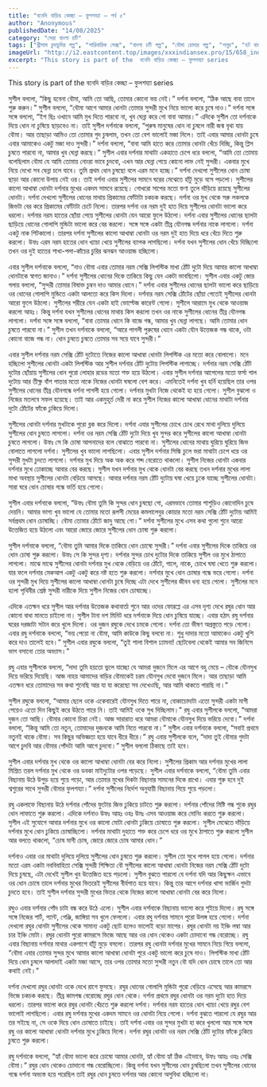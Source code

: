 ```yaml
---
title: "বনেদি বাড়ির কেচ্ছা – ফুলশয্যা – পর্ব ৫"
author: "Anonymous"
publishedDate: "14/08/2025"
category: "সেরা বাংলা চটি"
tags: ["থ্রীসাম চুদাচুদির গল্প", "পারিবারিক সেক্স", "বাংলা চটি গল্প", "বৌমা চোদার গল্প", "শশুর", "হট বাংলা চটি"]
imageUrl: "http://i2.eastcontent.top/images/xxxindiansex.pro/15/658_indian.jpg"
excerpt: "This story is part of the  বনেদি বাড়ির কেচ্ছা – ফুলশয্যা series             সুশীল বললো, “কিছু হবেনা বৌমা, আমি তো আছি, তোমার কোনো ভয় নেই।” দর্শনা বললো, “ঠিক আছে বাবা তালে শুরু করুন।” সুশীল বললো, “বৌমা..."
---
```


This story is part of the 
বনেদি বাড়ির কেচ্ছা – ফুলশয্যা series












সুশীল বললো, “কিছু হবেনা বৌমা, আমি তো আছি, তোমার কোনো ভয় নেই।” দর্শনা বললো, “ঠিক আছে বাবা তালে শুরু করুন।” সুশীল বললো, “বৌমা আগে আমার ধোনটা তোমার সুন্দরী মুখে নিয়ে ভালো করে চুষে দাও।” দর্শনা সঙ্গে সঙ্গে বললো, “ইশ ছিঃ ওখানে আমি মুখ দিতে পারবো না, খুব ঘেন্না করে গো বাবা আমার।” এদিকে সুশীল তো দর্শনাকে দিয়ে ধোন না চুষিয়ে ছাড়বেও না। তাই সুশীল দর্শনাকে বললো, “পুরুষ মানুষের ধোন না চুষলে নারী জন্ম বৃথা যায় বৌমা। আর তাছাড়া আমিও তো তোমার গুদ চুষলাম, তখন তো বেশ ভালোই মজা নিলে। তাই এবার আমার ধোনটা চুষে এবার আমাকেও একটু মজা দাও সুন্দরী।” দর্শনা বললো, “বাবা আমি হাতে করে তোমার ধোনটা খেঁচে দিচ্ছি, কিন্তু প্লিস চুষতে পারবো না, আমার খুব ঘেন্না করছে।” সুশীল এবার দর্শনার মাথাটা একহাতে চেপে ধরে বললো, “আমি তো তোমায় বলেছিলাম বৌমা যে আমি তোমায় নোংরা ভাবে চুদবো, এখন আর ঘেন্না পেয়ে কোনো লাভ নেই সুন্দরী। একবার মুখে নিয়ে দেখো সব ঘেন্না চলে যাবে। তুমি প্রথম ধোন চুষছো বলে এরম মনে হচ্ছে।” দর্শনা দেখলো সুশীলের ধোন চোষা ছাড়া আর কোনো উপায় নেই ওর। তাই দর্শনা এবার সুশীলের সামনে ঘরের মেঝেতে হাঁটু মুড়ে বসে পড়লো। সুশীলের কালো আখাম্বা ধোনটা দর্শনার মুখের একদম সামনে রয়েছে। গোখরো সাপের মতো ফণা তুলে দাঁড়িয়ে রয়েছে সুশীলের ধোনটা। দর্শনা দেখলো সুশীলের ধোনের মাথায় প্রিকামের ফোঁটাটা চকচক করছে। দর্শনা ওর মুখ থেকে সরু লকলকে জিভটা বের করে প্রিকামের ফোঁটাটা চেটে নিলো। তারপর দর্শনা ওর নরম দুই হাত দিয়ে সুশীলের ধোনটা ভালো করে ধরলো। দর্শনার নরম হাতের ছোঁয়া পেয়ে সুশীলের ধোনটা যেন আরো ফুলে উঠলো। দর্শনা এবার সুশীলের ধোনের ছালটা ছাড়িয়ে ধোনের গোলাপি মুন্ডিটা ভালো করে বের করলো। সঙ্গে সঙ্গে একটা তীব্র যৌনগন্ধ দর্শনার নাকে লাগলো। দর্শনা একটু নাক শিটকালো। তারপর দর্শনা সুশীলের কালো আখাম্বা ধোনটা ওর নরম দুই হাত দিয়ে ধরে খেঁচে দিতে শুরু করলো। উফঃ এরম নরম হাতের ধোন খ্যাচা খেয়ে সুশীলের ব্যাপক লাগছিলো। দর্শনা যখন সুশীলের ধোন খেঁচে দিচ্ছিলো তখন ওর দুই হাতের শাখা-পলা-কাঁচের চুরির ঝনঝন আওয়াজ হচ্ছিলো।


এবার সুশীল দর্শনাকে বললো, “নাও বৌমা এবার তোমার নরম সেক্সি লিপস্টিক মাখা ঠোঁট দুটো দিয়ে আমার কালো আখাম্বা ধোনটাকে স্বাগত জানাও।” দর্শনা সুশীলের ধোনের দিকে তাকিয়ে কিছু যেন একটা ভাবছিলো। সুশীল এবার একটু জোর গলায় বললো, “সুন্দরী তোমার বিষাক্ত চুম্বন দাও আমার ধোনে।” দর্শনা এবার সুশীলের ধোনের ছালটা ভালো করে ছাড়িয়ে ওর ধোনের গোলাপি মুন্ডিতে একটা আলতো করে কিস দিলো। দর্শনার নরম সেক্সি ঠোঁটের ছোঁয়া পেতেই সুশীলের ধোনটা আরো ফুলে উঠলো। সুশীলের শরীরে যেন একটা হাই ভোল্টেজ কারেন্ট গেলো। সুশীলে আরামে মুখ থেকে আওয়াজ করলো আহঃ। কিন্তু দর্শনা যখন সুশীলের ধোনের মাথায় কিস করলো তখন ওর নাকে সুশীলের ধোনের তীব্র যৌনগন্ধ লাগলো। দর্শনা সঙ্গে সঙ্গে বললো, “বাবা তোমার ধোনে কি বাজে গন্ধ, আমার খুব ঘেন্না লাগছে। আমি তোমার ধোন চুষতে পারবো না।” সুশীল তখন দর্শনাকে বললো, “আরে পাগলী পুরুষের ধোনে একটা যৌন উত্তেজক গন্ধ থাকে, ওটা কোনো বাজে গন্ধ না। ধোন চুষতে চুষতে তোমার সব সয়ে যাবে সুন্দরী।”


এবার সুশীল দর্শনার নরম সেক্সি ঠোঁট দুটোতে নিজের কালো আখাম্বা ধোনটা লিপস্টিক এর মতো করে বোলালো। মনে হচ্ছিলো সুশীলের ধোনটা একটা লিপস্টিক আর সুশীল দর্শনার ঠোঁট দুটোয় লিপস্টিক লাগাচ্ছে। দর্শনার নরম সেক্সি ঠোঁট দুটোর ছোঁয়ায় সুশীলের ধোন পুরো লোহার রডের মতো শক্ত হয়ে উঠলো। এবার সুশীল দর্শনার আপেলের মতো ফর্সা গাল দুটোয় আর তীক্ষ্ণ বাঁশ পাতার মতো নাকে নিজের ধোনটা ঘষলো বেশ করে। এমনিতেই দর্শনা খুব হর্নি হয়েছিল তার ওপর সুশীলের ধোনের তীব্র যৌনগন্ধে দর্শনা পাগলী হয়ে গেলো। দর্শনার মুখটা নিজে থেকেই হা হয়ে গেলো। সুশীল বুঝলো ও নিজের মতলবে সফল হয়েছে। তাই আর একমুহূর্ত দেরী না করে সুশীল নিজের কালো আখাম্বা ধোনের মাথাটা দর্শনার দুটো ঠোঁটের ফাঁকে ঢুকিয়ে দিলো।


সুশীলের ধোনটা দর্শনার মুখটাকে পুরো ব্লক করে দিলো। দর্শনা এবার সুশীলের চোখে চোখ রেখে মাথা দুলিয়ে দুলিয়ে সুশীলের ধোন চুষতে লাগলো। দর্শনা ওর নরম সেক্সি ঠোঁট দুটো দিয়ে খুব সুন্দর করে সুশীলের কালো আখাম্বা ধোনটা চুষতে লাগলো। উফঃ সে কি চোষা আপনাদের বলে বোঝাতে পারবো না। সুশীলের ধোনের মাথায় ঘুরিয়ে ঘুরিয়ে জিভ বোলাতে লাগলো দর্শনা। সুশীলের খুব ভালো লাগছিলো। এবার সুশীল দর্শনার সিল্কি চুলে ভরা মাথাটা চেপে ধরে ওর সুন্দরী মুখটা চুদতে লাগলো। দর্শনার মুখ দিয়ে অক অক করে শব্দ বেরোতে থাকলো। সুশীল নিজের ধোনটা একবার দর্শনার মুখে ঢোকাচ্ছে আবার বের করছে। সুশীল যখন দর্শনার মুখ থেকে ধোনটা বের করছে তখন দর্শনার মুখের লালা মাখা অবস্থায় সুশীলের ধোনটা বেড়িয়ে আসছে। আবার দর্শনার নরম ঠোঁট দুটোয় ঘষা খেয়ে ঢুকে যাচ্ছে সুশীলের ধোনটা। সারা ঘরে ধোন চোষার গন্ধে ভর্তি হয়ে গেলো।


সুশীল এবার দর্শনাকে বললো, “উফঃ বৌমা তুমি কি সুন্দর ধোন চুষছো গো, এরমভাবে তোমার শাশুড়িও কোনোদিন চুষে দেয়নি। আমার ভাগ্য খুব ভালো যে তোমার মতো রূপসী মেয়ের কমলালেবুর কোয়ার মতো নরম সেক্সি ঠোঁট দুটোয় আমিই সর্বপ্রথম ধোন চোষাচ্ছি। বৌমা তোমার ঠোঁটে জাদু আছে গো।” দর্শনা সুশীলের মুখে এসব কথা গুলো শুনে আরো উত্তেজিত হয়ে উঠলো এবং আরো জোরে জোরে সুশীলের ধোন চোষা শুরু করলো।


সুশীল দর্শনাকে বললো, “বৌমা তুমি আমার দিকে তাকিয়ে ধোন চোষো সুন্দরী।” দর্শনা এবার সুশীলের দিকে তাকিয়ে ওর ধোন চোষা শুরু করলো। উফঃ সে কি সুন্দর দৃশ্য। দর্শনার সুন্দর চোখ দুটোর দিকে তাকিয়ে সুশীল ওর মুখে ঠাপাতে লাগলো। মাঝে মাঝে সুশীলের ধোনটা দর্শনার মুখ থেকে বেড়িয়ে ওর ঠোঁটে, গালে, নাকে, চোখে ঘষা খেতে শুরু করলো। যার ফলে দর্শনার মেকআপ একটু একটু করে নষ্ট হতে শুরু করলো। দর্শনার মুখে ধোন চোষার গন্ধে ভরে গেলো। দর্শনা ওর সুন্দরী মুখ দিয়ে সুশীলের কালো আখাম্বা ধোনটা চুষে দিচ্ছে এটা দেখে সুশীলের জীবন ধন্য হয়ে গেলো। সুশীলের মনে হলো পৃথিবীর শ্রেষ্ঠ সুন্দরী নারীকে দিয়ে সুশীল নিজের ধোন চোষাচ্ছে।


এদিকে এতক্ষন ধরে সুশীল আর দর্শনার উত্তেজক কথাবার্তা শুনে আর ওদের ফোরপ্লে এর এসব দৃশ্য দেখে রঘুর ধোন আর কোনো বাধা মানতে চাইলো না। সুশীল টানা দশ মিনিট ধরে দর্শনাকে দিয়ে ধোন চুষিয়ে যাচ্ছে। এবার হঠাৎ রঘু দর্শনার ঘরের দরজাটা সটান করে খুলে দিলো। ওর দুজন রঘুকে দেখে চমকে গেলো। দর্শনা তো ভীষণ অপ্রস্তুতে পড়ে গেলো। এবার রঘু দর্শনাকে বললো, “ভয় পেয়ো না বৌমা, আমি কাউকে কিছু বলবো না। শুধু দাদার মতো আমাকেও একটু খুশি করে দাও তালেই হবে।” সুশীল এবার রঘুকে বললো, “তুই শালা বিশাল ঢ্যামনা! ছোটবেলা থেকেই আমার সব জিনিসে ভাগ বসানো তোর অভ্যাস।”


রঘু এবার সুশীলকে বললো, “দাদা তুমি হয়তো ভুলে যাচ্ছো যে আমরা দুজনে মিলে এর আগে বহু মেয়ে – বৌকে যৌনসুখ দিয়ে ভরিয়ে দিয়েছি। আজ নাহয় আমাদের বাড়ির বৌমাকেই চরম যৌনসুখ দেবো দুজনে মিলে। আর তাছাড়া আমি এতক্ষন ধরে তোমাদের সব কথা শুনেছি আর যা যা করেছো সব দেখেওছি, আর আমি থাকতে পারছি না।”


সুশীল রঘুকে বললো, “আমার ছেলে ওকে একেবারেই যৌনসুখ দিতে পারে না, বোকাচোদাটা এতো সুন্দরী একটা মাগী পেয়েও এতো দিন কিছুই করে উঠতে পারে নি। তাই আমিই ওকে সুখ দিচ্ছিলাম।” রঘু এবার সুশীলকে বললো, “আমরা দুজন তো আছি। বৌমার কোনো চিন্তা নেই। আজ সারারাত ধরে আমরা বৌমাকে যৌনসুখ দিয়ে ভরিয়ে দেবো।” দর্শনা বললো, “কিন্তু আমি তো নতুন, তোমাদের দুজনকে আমি নিতে পারবো না।” সুশীল এবার দর্শনাকে বললো, “সবাই প্রথমে নতুনই থাকে বৌমা। সব কিছুর অভিজ্ঞতা হয়ে যাবে ধীরে ধীরে।” রঘু এবার সুশীলকে বলে, “দাদা তুই বৌমার গুদটা আগে চুদবি আর বৌমার পোঁদটা আমি আগে চুদবো।” সুশীল বললো ঠিকাছে তাই হবে।


সুশীল এবার দর্শনার মুখ থেকে ওর কালো আখাম্বা ধোনটা বের করে নিলো। সুশীলের প্রিকাম আর দর্শনার মুখের লালা মিশ্রিত তরল দর্শনার মুখ থেকে ওর ডবকা মাইদুটোর ওপর পড়েছে। সুশীল এবার দর্শনাকে বললো, “বৌমা তুমি এবার বিছানায় উঠে উপুড় হয়ে শুয়ে পড়ো, আর তোমার মুখের দিকটা বিছানার সামনের দিকে রাখো। এবার শুরু হবে দুই শ্বশুরের সাথে সুন্দরী বৌমার ফুলশয্যা।” দর্শনা সুশীলের নির্দেশ অনুযায়ী বিছানায় গিয়ে শুয়ে পড়লো।


রঘু একলাফে বিছানায় উঠে দর্শনার পোঁদের ফুটোয় জিভ ঢুকিয়ে চাটতে শুরু করলো। দর্শনার পোঁদের মিষ্টি গন্ধ শুকে রঘুর ধোন লাফাতে শুরু করলো। এদিকে দর্শনাও উফঃ আহঃ ওহঃ উমঃ এসব আওয়াজ করে মোনিং করতে শুরু করলো। সুশীল এই সুযোগে আবার দর্শনার মুখে ওর কালো মোটা ধোনটা ঢুকিয়ে চোষাতে শুরু করলো। সুশীল মেঝেতে দাঁড়িয়ে দর্শনার মুখে ধোন ঢুকিয়ে চোষাচ্ছিলো। দর্শনার মাথাটা দুহাতে শক্ত করে চেপে ধরে ওর মুখে ঠাপাতে শুরু করলো সুশীল আর বলতে থাকলো, “চোষ মাগী চোষ, জোরে জোরে চোষ আমার ধোন।”


দর্শনাও এবার ওর মাথাটা দুলিয়ে দুলিয়ে সুশীলের ধোন চুষতে শুরু করলো। সুশীল তো সুখে পাগল হয়ে গেলো। দর্শনার মতো এরম একটা নববিবাহিতা সেক্সি সুন্দরী শিক্ষিতা বৌ সুশীলের কালো আখাম্বা ধোনটা নিজের নরম সেক্সি ঠোঁট দুটো দিয়ে চুষছে, এটা দেখেই সুশীল খুব উত্তেজিত হয়ে পড়লো। সুশীল বুঝতে পারলো যে দর্শনা যদি আর কিছুক্ষন এভাবে ওর ধোন চোষে তালে দর্শনার মুখের ভিতরেই সুশীলের বীর্যপাত হয়ে যাবে। কিন্তু তার আগে দর্শনার খাসা ভার্জিন গুদটা চুদতে হবে। তাই সুশীল দর্শনার সুন্দরী মুখের ভিতর থেকে নিজের কালো আখাম্বা ধোনটা বের করে নিলো।


রঘুও এবার দর্শনার পোঁদ চাটা বন্ধ করে উঠে এলো। সুশীল এবার দর্শনাকে বিছানায় ভালো করে শুইয়ে দিলো। রঘু সঙ্গে সঙ্গে নিজের শার্ট, প্যান্ট, গেঞ্জি, জাঙ্গিয়া সব খুলে ফেললো। এবার রঘু দর্শনার সামনে পুরো উলঙ্গ হয়ে গেলো। দর্শনা দেখলো রঘুর ধোনটা সুশীলের থেকে সামান্য একটু ছোট হলেও ভালোই বড়ো মাপের। রঘুর ধোনটা নয় ইঞ্চি লম্বা আর চার ইঞ্চি মোটা। রঘুর ধোনটা পুরো কামরসে ভিজে আছে আর ওর ধোন থেকেও একটা চোদানো গন্ধ বেরোচ্ছে। রঘু এবার বিছানায় দর্শনার মাথার একপাশে হাঁটু মুড়ে বসলো। তারপর রঘু ধোনটা দর্শনার মুখের সামনে নিয়ে গিয়ে বললো, “বৌমা এবার তোমার সুন্দর মুখে আমার কালো আখাম্বা ধোনটা পুরে একটু ভালো করে চুষে দাও। লিপস্টিক মাখা ঠোঁট দিয়ে ধোন চুষলে আলাদাই একটা মজা আসে, তার ওপর তোমার মতো সুন্দরী নতুন বৌ যদি ধোন চোষে তালে তো আর কথাই নেই।”


দর্শনা দেখলো রঘুর ধোনটা ওকে দেখে রাগে ফুসছে। রঘুর ধোনের গোলাপি মুন্ডিটা পুরো বেড়িয়ে এসেছে আর কামরসে ভিজে চকচক করছে। তীব্র কামগন্ধ বেরোচ্ছে রঘুর ধোন থেকে। দর্শনা প্রথমে রঘুর ধোনটা ওর নরম দুটো হাত দিয়ে ধরলো। তারপর ভালো করে রঘুর ধোনটা খেঁচতে শুরু করলো দর্শনা। দর্শনার নরম হাতের ধোন খ্যাচা খেয়ে রঘুর বেশ ভালোই লাগছিলো। এবার রঘু দর্শনার মুখের একদম সামনে ওর ধোনটা নিয়ে গেলো। দর্শনা বুঝতে পারলো যে রঘুর আর তর সইছে না, সে ওকে দিয়ে ধোন চোষাতে চাইছে। তাই দর্শনা এবার ওর সুন্দর মুখটা হা করে খুললো আর সঙ্গে সঙ্গে রঘু ওর কালো আখাম্বা ধোনটা দর্শনার মুখে ঢুকিয়ে দিলো। দর্শনা রঘুর ধোনটা ওর নরম সেক্সি ঠোঁট দুটোর ফাঁকে ঢুকিয়ে চুষতে শুরু করলো।


রঘু দর্শনাকে বললো, “হ্যাঁ বৌমা ভালো করে চোষো আমার ধোনটা, হ্যাঁ বৌমা হ্যাঁ ঠিক এইভাবে, উফঃ আহঃ ওহঃ সেক্সি বৌমা।” রঘুর ধোন থেকেও চোদানো গন্ধ বেরোচ্ছিলো। কিন্তু দর্শনা যখন সুশীলের ধোন চুষছিলো তখন সুশীলের ধোনের গন্ধে দর্শনা অভ্যস্ত হয়ে পরেছিল তাই রঘুর ধোন চুষতে দর্শনার আর কোনো অসুবিধা হচ্ছিলো না।
